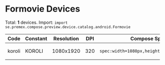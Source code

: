 # Formovie Devices

Total: **1** devices. Import: `import se.premex.compose.preview.device.catalog.android.Formovie`

| Code | Constant | Resolution | DPI | Compose Spec | Preview Usage |
|------|----------|------------|-----|-------------|---------------|
| koroli | KOROLI | 1080x1920 | 320 | `spec:width=1080px,height=1920px,dpi=320` | `@Preview(device = Formovie.KOROLI)` |

<!-- Generated automatically. Do not edit manually. -->
